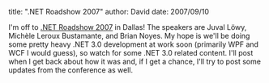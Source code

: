 
title: ".NET Roadshow 2007"
author: David
date: 2007/09/10

I'm off to [.NET Roadshow 2007](http://www.dotnetroadshow.com/) in Dallas! The speakers are Juval Löwy, Michèle Leroux Bustamante, and Brian Noyes. My hope is we'll be doing some pretty heavy .NET 3.0 development at work soon (primarily WPF and WCF I would guess), so watch for some .NET 3.0 related content. I'll post when I get back about how it was and, if I get a chance, I'll try to post some updates from the conference as well.
